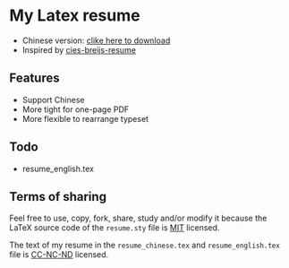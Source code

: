 # My Latex resume
- Chinese version: [clike here to download](https://github.com/GreatLim/resume/raw/master/resume_chinese.pdf)
- Inspired by [cies-breijs-resume](https://github.com/cies/resume)

## Features

- Support Chinese
- More tight for one-page PDF
- More flexible to rearrange typeset

## Todo
- resume_english.tex


## Terms of sharing

Feel free to use, copy, fork, share, study and/or modify it because the LaTeX source code of the `resume.sty` file is [MIT](http://en.wikipedia.org/wiki/MIT_License) licensed.

The text of my resume in the `resume_chinese.tex` and `resume_english.tex` file is [CC-NC-ND](http://creativecommons.org/licenses/by-nc-nd/3.0/) licensed.
